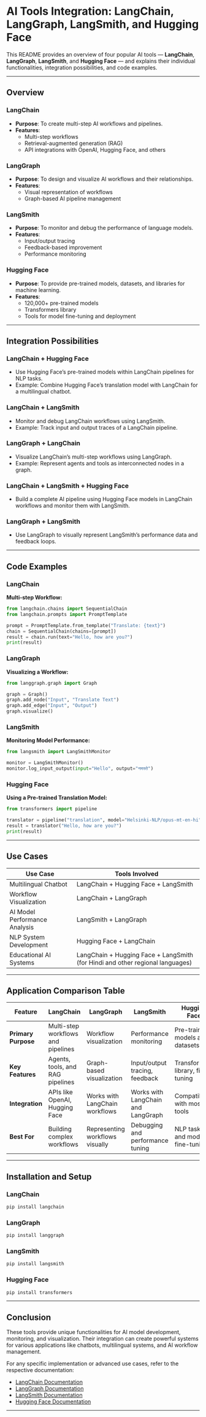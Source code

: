 
# AI Tools Integration: LangChain, LangGraph, LangSmith, and Hugging Face

This README provides an overview of four popular AI tools — **LangChain**, **LangGraph**, **LangSmith**, and **Hugging Face** — and explains their individual functionalities, integration possibilities, and code examples.

---

## Overview

### LangChain
- **Purpose**: To create multi-step AI workflows and pipelines.
- **Features**:
  - Multi-step workflows
  - Retrieval-augmented generation (RAG)
  - API integrations with OpenAI, Hugging Face, and others

### LangGraph
- **Purpose**: To design and visualize AI workflows and their relationships.
- **Features**:
  - Visual representation of workflows
  - Graph-based AI pipeline management

### LangSmith
- **Purpose**: To monitor and debug the performance of language models.
- **Features**:
  - Input/output tracing
  - Feedback-based improvement
  - Performance monitoring

### Hugging Face
- **Purpose**: To provide pre-trained models, datasets, and libraries for machine learning.
- **Features**:
  - 120,000+ pre-trained models
  - Transformers library
  - Tools for model fine-tuning and deployment

---

## Integration Possibilities

### LangChain + Hugging Face
- Use Hugging Face’s pre-trained models within LangChain pipelines for NLP tasks.
- Example: Combine Hugging Face’s translation model with LangChain for a multilingual chatbot.

### LangChain + LangSmith
- Monitor and debug LangChain workflows using LangSmith.
- Example: Track input and output traces of a LangChain pipeline.

### LangGraph + LangChain
- Visualize LangChain’s multi-step workflows using LangGraph.
- Example: Represent agents and tools as interconnected nodes in a graph.

### LangChain + LangSmith + Hugging Face
- Build a complete AI pipeline using Hugging Face models in LangChain workflows and monitor them with LangSmith.

### LangGraph + LangSmith
- Use LangGraph to visually represent LangSmith’s performance data and feedback loops.

---

## Code Examples

### LangChain
**Multi-step Workflow:**
```python
from langchain.chains import SequentialChain
from langchain.prompts import PromptTemplate

prompt = PromptTemplate.from_template("Translate: {text}")
chain = SequentialChain(chains=[prompt])
result = chain.run(text="Hello, how are you?")
print(result)
```

### LangGraph
**Visualizing a Workflow:**
```python
from langgraph.graph import Graph

graph = Graph()
graph.add_node("Input", "Translate Text")
graph.add_edge("Input", "Output")
graph.visualize()
```

### LangSmith
**Monitoring Model Performance:**
```python
from langsmith import LangSmithMonitor

monitor = LangSmithMonitor()
monitor.log_input_output(input="Hello", output="नमस्ते")
```

### Hugging Face
**Using a Pre-trained Translation Model:**
```python
from transformers import pipeline

translator = pipeline("translation", model="Helsinki-NLP/opus-mt-en-hi")
result = translator("Hello, how are you?")
print(result)
```

---

## Use Cases

| **Use Case**                 | **Tools Involved**                                                                 |
|-------------------------------|-----------------------------------------------------------------------------------|
| Multilingual Chatbot          | LangChain + Hugging Face + LangSmith                                               |
| Workflow Visualization        | LangChain + LangGraph                                                             |
| AI Model Performance Analysis | LangSmith + LangGraph                                                             |
| NLP System Development        | Hugging Face + LangChain                                                          |
| Educational AI Systems        | LangChain + Hugging Face + LangSmith (for Hindi and other regional languages)     |

---

## Application Comparison Table

| **Feature**                 | **LangChain**                         | **LangGraph**                     | **LangSmith**                     | **Hugging Face**                  |
|-----------------------------|---------------------------------------|-----------------------------------|-----------------------------------|-----------------------------------|
| **Primary Purpose**         | Multi-step workflows and pipelines   | Workflow visualization            | Performance monitoring            | Pre-trained models and datasets   |
| **Key Features**            | Agents, tools, and RAG pipelines     | Graph-based visualization         | Input/output tracing, feedback    | Transformers library, fine-tuning |
| **Integration**             | APIs like OpenAI, Hugging Face       | Works with LangChain workflows    | Works with LangChain and LangGraph| Compatible with most AI tools     |
| **Best For**                | Building complex workflows           | Representing workflows visually   | Debugging and performance tuning  | NLP tasks and model fine-tuning   |

---

## Installation and Setup

### LangChain
```bash
pip install langchain
```

### LangGraph
```bash
pip install langgraph
```

### LangSmith
```bash
pip install langsmith
```

### Hugging Face
```bash
pip install transformers
```

---

## Conclusion
These tools provide unique functionalities for AI model development, monitoring, and visualization. Their integration can create powerful systems for various applications like chatbots, multilingual systems, and AI workflow management.

For any specific implementation or advanced use cases, refer to the respective documentation:
- [LangChain Documentation](https://www.langchain.com/)
- [LangGraph Documentation](https://www.langchain.com/langgraph)
- [LangSmith Documentation](https://www.langchain.com/langsmith)
- [Hugging Face Documentation](https://huggingface.co/)

---
